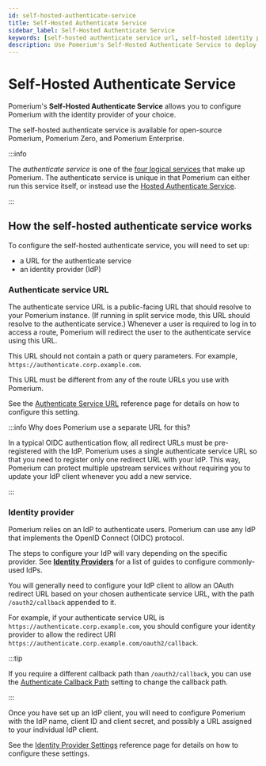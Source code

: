 ```yaml
---
id: self-hosted-authenticate-service
title: Self-Hosted Authenticate Service
sidebar_label: Self-Hosted Authenticate Service
keywords: [self-hosted authenticate service url, self-hosted identity provider]
description: Use Pomerium's Self-Hosted Authenticate Service to deploy Pomerium with your own identity provider.
---
```


# Self-Hosted Authenticate Service

Pomerium's **Self-Hosted Authenticate Service** allows you to configure Pomerium with the identity provider of your choice.

The self-hosted authenticate service is available for open-source Pomerium, Pomerium Zero, and Pomerium Enterprise.

:::info

The _authenticate service_ is one of the [four logical services](/docs/internals/architecture#component-level) that make up Pomerium. The authenticate service is unique in that Pomerium can either run this service itself, or instead use the [Hosted Authenticate Service](/docs/capabilities/hosted-authenticate-service).

:::

## How the self-hosted authenticate service works

To configure the self-hosted authenticate service, you will need to set up:

- a URL for the authenticate service
- an identity provider (IdP)

### Authenticate service URL

The authenticate service URL is a public-facing URL that should resolve to your Pomerium instance. (If running in split service mode, this URL should resolve to the authenticate service.) Whenever a user is required to log in to access a route, Pomerium will redirect the user to the authenticate service using this URL.

This URL should not contain a path or query parameters. For example, `https://authenticate.corp.example.com`.

This URL must be different from any of the route URLs you use with Pomerium.

See the [Authenticate Service URL](/docs/reference/service-urls#authenticate-service-url) reference page for details on how to configure this setting.

:::info Why does Pomerium use a separate URL for this?

In a typical OIDC authentication flow, all redirect URLs must be pre-registered with the IdP. Pomerium uses a single authenticate service URL so that you need to register only one redirect URL with your IdP. This way, Pomerium can protect multiple upstream services without requiring you to update your IdP client whenever you add a new service.

:::

### Identity provider

Pomerium relies on an IdP to authenticate users. Pomerium can use any IdP that implements the OpenID Connect (OIDC) protocol.

The steps to configure your IdP will vary depending on the specific provider. See [**Identity Providers**](/docs/identity-providers) for a list of guides to configure commonly-used IdPs.

You will generally need to configure your IdP client to allow an OAuth redirect URL based on your chosen authenticate service URL, with the path `/oauth2/callback` appended to it.

For example, if your authenticate service URL is `https://authenticate.corp.example.com`, you should configure your identity provider to allow the redirect URI `https://authenticate.corp.example.com/oauth2/callback`.

:::tip

If you require a different callback path than `/oauth2/callback`, you can use the [Authenticate Callback Path](/docs/reference/authenticate-callback-path) setting to change the callback path.

:::

Once you have set up an IdP client, you will need to configure Pomerium with the IdP name, client ID and client secret, and possibly a URL assigned to your individual IdP client.

See the [Identity Provider Settings](/docs/reference/identity-provider-settings#identity-provider-client-id) reference page for details on how to configure these settings.

